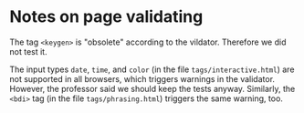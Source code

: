 
Notes on page validating
================================================================================

The tag `<keygen>` is "obsolete" according to the vildator.
Therefore we did not test it.

The input types `date`, `time`, and `color` 
(in the file `tags/interactive.html`)
are not supported in all browsers,
which triggers warnings in the validator.
However, the professor said we should keep the tests anyway.
Similarly, the `<bdi>` tag 
(in the file `tags/phrasing.html`)
triggers the same warning, too.
